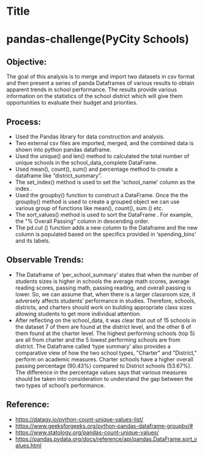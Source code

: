 # Title 
# pandas-challenge(PyCity Schools)

## Objective:
 The goal of this analysis is to merge and import two datasets in csv format and then present a series of panda Dataframes of various results to obtain apparent trends in school performance. The results provide various information on the statistics of the school district which will give them opportunities to evaluate their budget and priorities.

## Process: 
*  Used the Pandas library for data construction and analysis.
*  Two external csv files are imported, merged, and the combined data is shown into python pandas dataframe.
*  Used the unique()  and len() method to calculated the total number of unique schools in the school_data_complete DataFrame. 
*  Used mean(), count(), sum() and percentage method to create a dataframe like “district_summary”.
*  The set_index() method is used to set the 'school_name' column as the index .
*  Used the groupby() function to construct a DataFrame. Once the the groupby() method is used to create a grouped object we can use various group of functions like mean(), count(), sum () etc. 
*  The sort_values() method is used to sort the DataFrame . For example, the "% Overall Passing" column in descending order.
*  The pd.cut () function adds a new column to the Dataframe and the new column is populated based on the specifics provided in ‘spending_bins’ and its labels.

## Observable Trends: 
*  The Dataframe of ‘per_school_summary’ states that when the number of students sizes is higher in schools the average math scores, average reading scores, passing math, passing reading, and overall passing is lower. So, we can assume that, when there is a larger classroom size, it adversely affects students’ performance in studies. Therefore, schools, districts, and charters should work on building appropriate class sizes allowing students to get more individual attention.
*  After reflecting on the school_data, it was clear that out of 15 schools in the dataset 7 of them are found at the district level, and the other 8 of them found at the charter level. The highest performing schools (top 5) are all from charter and the 5 lowest performing schools are from district. The Dataframe called ‘type summary’ also provides a comparative view of how the two school types, "Charter" and "District," perform on academic measures. Charter schools have a higher overall passing percentage (90.43%) compared to District schools (53.67%). The difference in the percentage values says that various measures should be taken into consideration to understand the gap between the two types of school’s performance.
## Reference:
*  https://datagy.io/python-count-unique-values-list/
*  https://www.geeksforgeeks.org/python-pandas-dataframe-groupby/#
*  https://www.statology.org/pandas-count-unique-values/
*  https://pandas.pydata.org/docs/reference/api/pandas.DataFrame.sort_values.html





